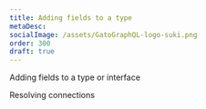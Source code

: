 ```yaml
---
title: Adding fields to a type
metaDesc:
socialImage: /assets/GatoGraphQL-logo-suki.png
order: 300
draft: true
---
```


Adding fields to a type or interface

Resolving connections
